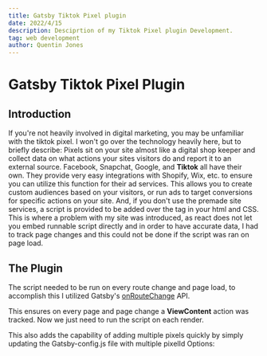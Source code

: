 ```yaml
---
title: Gatsby Tiktok Pixel plugin
date: 2022/4/15
description: Desciprtion of my Tiktok Pixel plugin Development.
tag: web development
author: Quentin Jones
---
```


# Gatsby Tiktok Pixel Plugin

## Introduction

If you're not heavily involved in digital marketing, you may be unfamiliar with the tiktok pixel.
I won't go over the technology heavily here, but to briefly describe: Pixels sit on your site almost like a digital shop keeper and collect data on what actions your sites visitors do and report it to an external source. Facebook, Snapchat, Google, and **Tiktok** all have their own.
They provide very easy integrations with Shopify, Wix, etc. to ensure you can utilize this function for their ad services. This allows you to create custom audiences based on your visitors, or run ads to target conversions for specific actions on your site.
And, if you don't use the premade site services, a script is provided to be added over the <head> tag in your html and CSS. This is where a problem with my site was introduced, as react does not let you embed runnable script directly and in order to have accurate data, I had to track page changes and this could not be done if the script was ran on page load.
  
## The Plugin
  
  The script needed to be run on every route change and page load, to accomplish this I utilized Gatsby's [onRouteChange](https://www.gatsbyjs.com/docs/reference/config-files/gatsby-browser/#onRouteUpdate) API.
  
  

This ensures on every page and page change a **ViewContent** action was tracked.
Now we just need to run the script on each render.
  

This also adds the capability of adding multiple pixels quickly by simply updating the Gatsby-config.js file with multiple pixelId Options:

